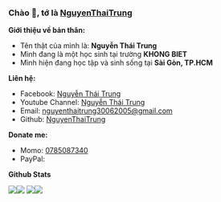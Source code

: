 ### Chào 👋, tớ là [NguyenThaiTrung](https://github.com/nguyenthaitrung)

**Giới thiệu về bản thân:**

 - Tên thật của mình là: **Nguyễn Thái Trung**
 - Mình đang là một học sinh tại trường **KHONG BIET**
 - Mình hiện đang học tập và sinh sống tại **Sài Gòn, TP.HCM**

**Liên hệ:**
 
 - Facebook: [Nguyễn Thái Trung](https://fb.me/NguyenThaiTrungWriter)
 - Youtube Channel: [Nguyễn Thái Trung](https://www.youtube.com/user/epanet)
 - Email: [nguyenthaitrung30062005@gmail.com](mailto:nguyenthaitrung30062005@gmail.com)
 - Github: [NguyenThaiTrung](https://github.com/nguyenthaitrung)

**Donate me:**
 - Momo: [0785087340](https://nhantien.momo.vn/nguyenthaitrung)
 - PayPal: [](https://paypal.me/)

**Github Stats**

![](https://raw.githubusercontent.com/nguyenthaitrung/stats/master/generated/overview.svg)![](https://raw.githubusercontent.com/nguyenthaitrung/stats/master/generated/languages.svg)
![](https://github-readme-stats.vercel.app/api?username=nguyenthaitrung&include_all_commits=true&count_private=true&show_icons=true)![](http://github-readme-streak-stats.herokuapp.com?user=nguyenthaitrung) 
